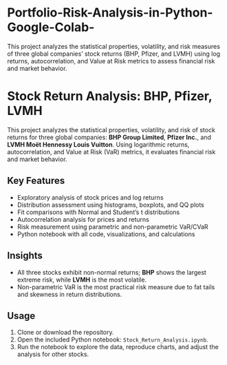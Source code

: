 # Portfolio-Risk-Analysis-in-Python-Google-Colab-
This project analyzes the statistical properties, volatility, and risk measures of three global companies’ stock returns (BHP, Pfizer, and LVMH) using log returns, autocorrelation, and Value at Risk metrics to assess financial risk and market behavior.
# Stock Return Analysis: BHP, Pfizer, LVMH

This project analyzes the statistical properties, volatility, and risk of stock returns for three global companies: **BHP Group Limited**, **Pfizer Inc.**, and **LVMH Moët Hennessy Louis Vuitton**. Using logarithmic returns, autocorrelation, and Value at Risk (VaR) metrics, it evaluates financial risk and market behavior.

## Key Features

- Exploratory analysis of stock prices and log returns
- Distribution assessment using histograms, boxplots, and QQ plots
- Fit comparisons with Normal and Student’s t distributions
- Autocorrelation analysis for prices and returns
- Risk measurement using parametric and non-parametric VaR/CVaR
- Python notebook with all code, visualizations, and calculations

## Insights

- All three stocks exhibit non-normal returns; **BHP** shows the largest extreme risk, while **LVMH** is the most volatile.
- Non-parametric VaR is the most practical risk measure due to fat tails and skewness in return distributions.

## Usage

1. Clone or download the repository.
2. Open the included Python notebook: `Stock_Return_Analysis.ipynb`.
3. Run the notebook to explore the data, reproduce charts, and adjust the analysis for other stocks.
